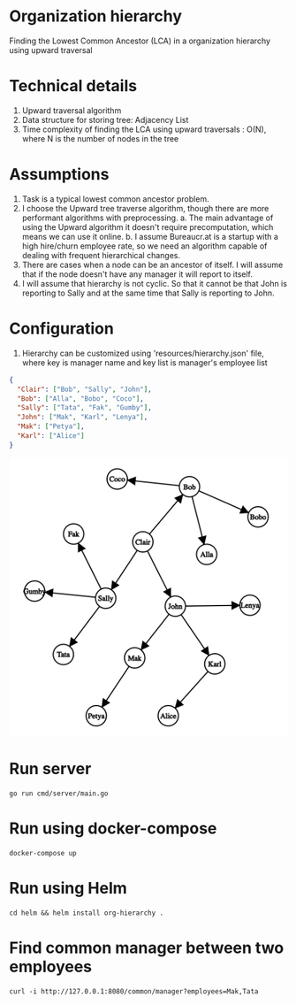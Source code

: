 # Organization hierarchy
Finding the Lowest Common Ancestor (LCA) in a organization hierarchy using upward traversal

# Technical details
1. Upward traversal algorithm
2. Data structure for storing tree: Adjacency List
3. Time complexity of finding the LCA using upward traversals : O(N), where N is the number of nodes in the tree

# Assumptions
1. Task is a typical lowest common ancestor problem.
2. I choose the Upward tree traverse algorithm, though there are more performant algorithms with preprocessing.
    a. The main advantage of using the Upward algorithm it doesn't require precomputation, which means we can use it online.
    b. I assume Bureaucr.at is a startup with a high hire/churn employee rate, so we need an algorithm capable of dealing with frequent hierarchical changes.
3. There are cases when a node can be an ancestor of itself. I will assume that if the node doesn't have any manager it will report to itself.
4. I will assume that hierarchy is not cyclic. So that it cannot be that John is reporting to Sally and at the same time that Sally is reporting to John.

# Configuration
1. Hierarchy can be customized using 'resources/hierarchy.json' file, where key is manager name and key list is manager's employee list
```json
{
  "Clair": ["Bob", "Sally", "John"],
  "Bob": ["Alla", "Bobo", "Coco"],
  "Sally": ["Tata", "Fak", "Gumby"],
  "John": ["Mak", "Karl", "Lenya"],
  "Mak": ["Petya"],
  "Karl": ["Alice"]
}
```
![Default Config](resources/graph.png)
# Run server
```shell script
go run cmd/server/main.go
```
# Run using docker-compose
```shell script
docker-compose up
```
# Run using Helm
```shell script
cd helm && helm install org-hierarchy .
```

# Find common manager between two employees
```shell script
curl -i http://127.0.0.1:8080/common/manager?employees=Mak,Tata
```


